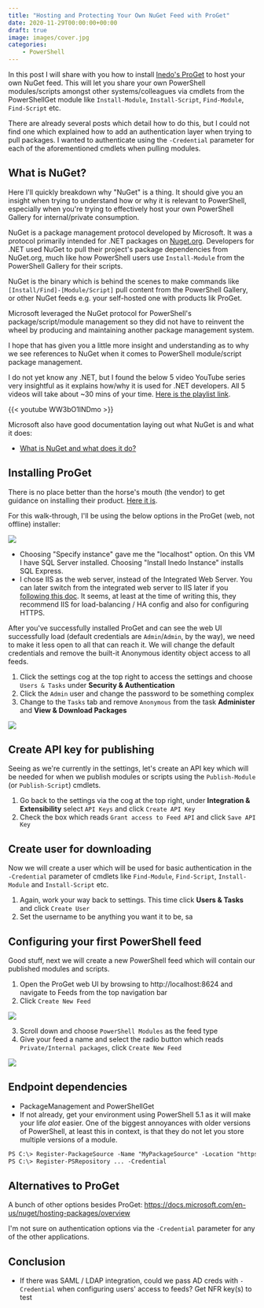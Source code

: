 ```yaml
---
title: "Hosting and Protecting Your Own NuGet Feed with ProGet"
date: 2020-11-29T00:00:00+00:00
draft: true
image: images/cover.jpg
categories:
    - PowerShell
---
```


In this post I will share with you how to install [Inedo's ProGet](https://inedo.com/proget) to host your own NuGet feed. This will let you share your own PowerShell modules/scripts amongst other systems/colleagues via cmdlets from the PowerShellGet module like `Install-Module`, `Install-Script`, `Find-Module`, `Find-Script` etc.

There are already several posts which detail how to do this, but I could not find one which explained how to add an authentication layer when trying to pull packages. I wanted to authenticate using the `-Credential` parameter for each of the aforementioned cmdlets when pulling modules.

## What is NuGet?

Here I'll quickly breakdown why "NuGet" is a thing. It should give you an insight when trying to understand how or why it is relevant to PowerShell, especially when you're trying to effectively host your own PowerShell Gallery for internal/private consumption.

NuGet is a package management protocol developed by Microsoft. It was a protocol primarily intended for .NET packages on [Nuget.org](https://nuget.org). Developers for .NET used NuGet to pull their project's package dependencies from NuGet.org, much like how PowerShell users use `Install-Module` from the PowerShell Gallery for their scripts. 

NuGet is the binary which is behind the scenes to make commands like `[Install/Find]-[Module/Script]` pull content from the PowerShell Gallery, or other NuGet feeds e.g. your self-hosted one with products lik ProGet.

Microsoft leveraged the NuGet protocol for PowerShell's package/script/module management so they did not have to reinvent the wheel by producing and maintaining another package management system. 

I hope that has given you a little more insight and understanding as to why we see references to NuGet when it comes to PowerShell module/script package management.

I do not yet know any .NET, but I found the below 5 video YouTube series very insightful as it explains how/why it is used for .NET developers. All 5 videos will take about ~30 mins of your time. [Here is the playlist link](https://www.youtube.com/watch?v=WW3bO1lNDmo&list=PLdo4fOcmZ0oVLvfkFk8O9h6v2Dcdh2bh_).

{{< youtube WW3bO1lNDmo >}}

Microsoft also have good documentation laying out what NuGet is and what it does:

- [What is NuGet and what does it do?](https://docs.microsoft.com/en-us/nuget/what-is-nuget)

## Installing ProGet

There is no place better than the horse's mouth (the vendor) to get guidance on installing their product. [Here it is](https://docs.inedo.com/docs/proget/installation/installation-guide). 

For this walk-through, I'll be using the below options in the ProGet (web, not offline) installer:

![](images/Hosting-and-Protecting-Your-Own-NuGet-Feed-with-ProGet-01.jpg)

- Choosing "Specify instance" gave me the "localhost" option. On this VM I have SQL Server installed. Choosing "Install Inedo Instance" installs SQL Express.
- I chose IIS as the web server, instead of the Integrated Web Server. You can later switch from the integrated web server to IIS later if you [following this doc](https://docs.inedo.com/docs/various/iis/switching-to-iis). It seems, at least at the time of writing this, they recommend IIS for load-balancing / HA config and also for configuring HTTPS.

After you've successfully installed ProGet and can see the web UI successfully load (default credentials are `Admin`/`Admin`, by the way), we need to make it less open to all that can reach it. We will change the default credentials and remove the built-it Anonymous identity object access to all feeds.

1. Click the settings cog at the top right to access the settings and choose `Users & Tasks` under **Security & Authentication**
2. Click the `Admin` user and change the password to be something complex
3. Change to the `Tasks` tab and remove `Anonymous` from the task **Administer** and **View & Download Packages**

![](images/Hosting-and-Protecting-Your-Own-NuGet-Feed-with-ProGet-02.jpg)

## Create API key for publishing

Seeing as we're currently in the settings, let's create an API key which will be needed for when we publish modules or scripts using the `Publish-Module` (or `Publish-Script`) cmdlets.

1. Go back to the settings via the cog at the top right, under **Integration & Extensibility** select `API Keys` and click `Create API Key`
2. Check the box which reads `Grant access to Feed API` and click `Save API Key`

## Create user for downloading

Now we will create a user which will be used for basic authentication in the `-Credential` parameter of cmdlets like `Find-Module`, `Find-Script`, `Install-Module` and `Install-Script` etc.

1. Again, work your way back to settings. This time click **Users & Tasks** and click `Create User`
2. Set the username to be anything you want it to be, sa

## Configuring your first PowerShell feed

Good stuff, next we will create a new PowerShell feed which will contain our published modules and scripts.

1. Open the ProGet web UI by browsing to http://localhost:8624 and navigate to Feeds from the top navigation bar
2. Click `Create New Feed`

![](images/Hosting-and-Protecting-Your-Own-NuGet-Feed-with-ProGet-03.jpg)

3. Scroll down and choose `PowerShell Modules` as the feed type
4. Give your feed a name and select the radio button which reads `Private/Internal packages`, click `Create New Feed`

![](images/Hosting-and-Protecting-Your-Own-NuGet-Feed-with-ProGet-04.jpg)





## Endpoint dependencies

- PackageManagement and PowerShellGet
- If not already, get your environment using PowerShell 5.1 as it will make your life _alot_ easier. One of the biggest annoyances with older versions of PowerShell, at least this in context, is that they do not let you store multiple versions of a module.

```ps
PS C:\> Register-PackageSource -Name "MyPackageSource" -Location "https://urlhere" -SkipValidate
PS C:\> Register-PSRepository ... -Credential
```
## Alternatives to ProGet

A bunch of other options besides ProGet: https://docs.microsoft.com/en-us/nuget/hosting-packages/overview

I'm not sure on authentication options via the `-Credential` parameter for any of the other applications.

## Conclusion

- If there was SAML / LDAP integration, could we pass AD creds with `-Credential` when configuring users' access to feeds? Get NFR key(s) to test
